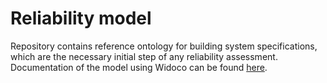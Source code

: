 # Reliability model

Repository contains reference ontology for building system specifications, which are the necessary initial step of any reliability assessment. Documentation of the model using Widoco can be found [here](http://onto.fel.cvut.cz/ontologies/reliability).

